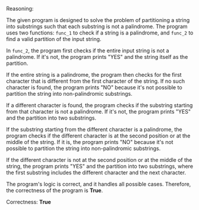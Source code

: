 Reasoning:

The given program is designed to solve the problem of partitioning a string into substrings such that each substring is not a palindrome. The program uses two functions: `func_1` to check if a string is a palindrome, and `func_2` to find a valid partition of the input string.

In `func_2`, the program first checks if the entire input string is not a palindrome. If it's not, the program prints "YES" and the string itself as the partition.

If the entire string is a palindrome, the program then checks for the first character that is different from the first character of the string. If no such character is found, the program prints "NO" because it's not possible to partition the string into non-palindromic substrings.

If a different character is found, the program checks if the substring starting from that character is not a palindrome. If it's not, the program prints "YES" and the partition into two substrings.

If the substring starting from the different character is a palindrome, the program checks if the different character is at the second position or at the middle of the string. If it is, the program prints "NO" because it's not possible to partition the string into non-palindromic substrings.

If the different character is not at the second position or at the middle of the string, the program prints "YES" and the partition into two substrings, where the first substring includes the different character and the next character.

The program's logic is correct, and it handles all possible cases. Therefore, the correctness of the program is **True**.

Correctness: **True**